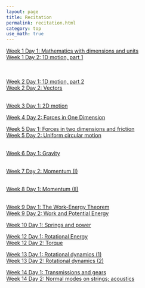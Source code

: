 ```yaml
---
layout: page
title: Recitation
permalink: recitation.html
category: top
use_math: true
---
```



<a href="recitation/week1/recitation-units-motion.pdf">Week 1 Day 1: Mathematics with dimensions and units </a><br>
<a href="recitation/week1/recitation-1D-motion-1.pdf">Week 1 Day 2: 1D motion, part 1</a>

<br><br>
<a href="recitation/week2/recitation-1D-motion-2.pdf">Week 2 Day 1: 1D motion, part 2</a><br>
<a href="recitation/week2/recitation-vectors.pdf">Week 2 Day 2: Vectors</a><br>
<br>

<a href="recitation/week3/recitation-2D-motion.pdf">Week 3 Day 1: 2D motion</a><br>

<a href="recitation/week4/recitation-forces.pdf">Week 4 Day 2: Forces in One Dimension</a><br>

<a href="recitation/week5/recitation-forces2.pdf">Week 5 Day 1: Forces in two
 dimensions and friction</a><br>
<a href="recitation/week5/recitation-uniform-circular-motion-1.pdf">Week 5 Day 2: Uniform circular motion</a><br>
<br>

<a href="recitation/week6/recitation-gravity.pdf">Week 6 Day 1: Gravity</a><br>
<br>

<a href="recitation/week7/recitation-momentum-1.pdf">Week 7 Day 2: Momentum (I)</a><br>
<br>

<a href="recitation/week8/recitation-momentum-2.pdf">Week 8 Day 1: Momentum (II)</a><br>
<br>

<a href="recitation/week9/recitation-energy-1.pdf">Week 9 Day 1: The Work-Energy Theorem</a><br>
<a href="recitation/week9/recitation-potential-energy.pdf">Week 9 Day 2: Work and Potential Energy</a><br>

<a href="recitation/week10/recitation-springs-power.pdf">Week 10 Day 1: Springs and power</a><br>

<a href="recitation/week12/recitation-rotational-energy.pdf">Week 12 Day 1: Rotational Energy</a><br>
<a href="recitation/week12/recitation-torque-1.pdf">Week 12 Day 2: Torque</a>


<a href="recitation/week13/recitation-torque-2.pdf">Week 13 Day 1: Rotational dynamics (1)</a><br>
<a href="recitation/week13/recitation-torque-3.pdf">Week 13 Day 2: Rotational dynamics (2)</a>

 <a href="recitation/week14/recitation-transmission.pdf">Week 14 Day 1: Transmissions and gears</a><br>
 <a href="recitation/week14/recitation-normal-modes.pdf">Week 14 Day 2: Normal modes on strings; acoustics</a>

